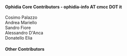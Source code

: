 <h4>Ophidia Core Contributors - ophidia-info AT cmcc DOT it</h4>
Cosimo Palazzo</br>
Andrea Mariello</br>
Sandro Fiore</br>
Alessandro D'Anca</br>
Donatello Elia</br>

<h4>Other Contributors</h4>
